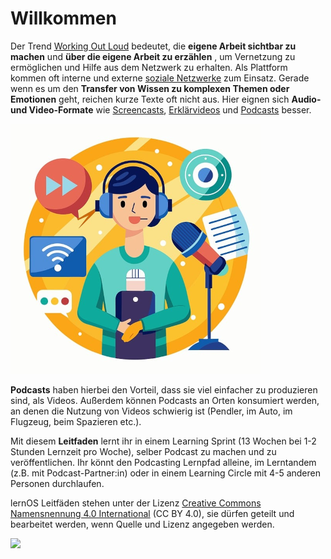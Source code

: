 # Willkommen

Der Trend [Working Out Loud](https://thebryceswrite.com/2010/11/29/when-will-we-work-out-loud-soon/) bedeutet, die **eigene Arbeit sichtbar zu machen** und **über die eigene Arbeit zu erzählen**  , um Vernetzung zu ermöglichen und Hilfe aus dem Netzwerk zu erhalten. Als Plattform kommen oft interne und externe [soziale Netzwerke](https://de.wikipedia.org/wiki/Soziales_Netzwerk_(Internet)) zum Einsatz. Gerade wenn es um den **Transfer von Wissen zu komplexen Themen oder Emotionen** geht, reichen kurze Texte oft nicht aus. Hier eignen sich **Audio- und Video-Formate** wie [Screencasts](https://de.wikipedia.org/wiki/Screencast), [Erklärvideos](https://de.wikipedia.org/wiki/Erkl%C3%A4rvideo) und [Podcasts](https://de.wikipedia.org/wiki/Podcast) besser.

![](images/interview-8837981_640.png)

**Podcasts** haben hierbei den Vorteil, dass sie viel einfacher zu produzieren sind, als Videos. Außerdem können Podcasts an Orten konsumiert werden, an denen die Nutzung von Videos schwierig ist (Pendler, im Auto, im Flugzeug, beim Spazieren etc.).

Mit diesem **Leitfaden** lernt ihr in einem Learning Sprint (13 Wochen bei 1-2 Stunden Lernzeit pro Woche), selber Podcast zu machen und zu veröffentlichen. Ihr könnt den Podcasting Lernpfad alleine, im Lerntandem (z.B. mit Podcast-Partner:in) oder in einem Learning Circle mit 4-5 anderen Personen durchlaufen.

lernOS Leitfäden stehen unter der Lizenz [Creative Commons Namensnennung 4.0 International](https://creativecommons.org/licenses/by/4.0/deed.de) (CC BY 4.0), sie dürfen geteilt und bearbeitet werden, wenn Quelle und Lizenz angegeben werden.

![](https://i.creativecommons.org/l/by/4.0/88x31.png)
